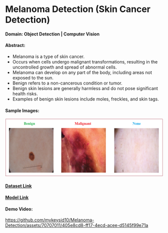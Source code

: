 # Melanoma Detection (Skin Cancer Detection)

#### Domain: Object Detection | Computer Vision

#### Abstract:

- Melanoma is a type of skin cancer.
- Occurs when cells undergo malignant transformations, resulting in the uncontrolled growth and spread of abnormal cells.
- Melanoma can develop on any part of the body, including areas not exposed to the sun.
- Benign refers to a non-cancerous condition or tumor.
- Benign skin lesions are generally harmless and do not pose significant health risks.
- Examples of benign skin lesions include moles, freckles, and skin tags.

#### Sample Images:

![Domain Knowledge](https://github.com/mykeysid10/Melanoma-Detection/blob/main/sample%20images/domain_knowledge.png)

#### [Dataset Link](https://drive.google.com/file/d/1tco9WTg0yZ6-Y0tQ5pFPR4vAzZ63Yd9d/view?usp=drive_link)
#### [Model Link](https://drive.google.com/file/d/1XZeJmq7pE4X5r8tQDYPZpBx4P21b_oug/view?usp=drive_link)

#### Demo Video:

https://github.com/mykeysid10/Melanoma-Detection/assets/70707011/405e8cd8-ff17-4ecd-acee-d5145f99e71a


